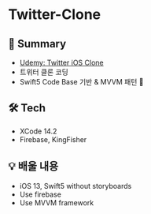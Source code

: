 # Twitter-Clone

## 📱 Summary
- [Udemy: Twitter iOS Clone](https://www.udemy.com/course/twitter-ios-clone-swift/)
- 트위터 클론 코딩
- Swift5 Code Base 기반 & MVVM 패턴 🦋

## 🛠 Tech
- XCode 14.2
- Firebase, KingFisher

## 💡 배울 내용
- iOS 13, Swift5 without storyboards
- Use firebase
- Use MVVM framework
